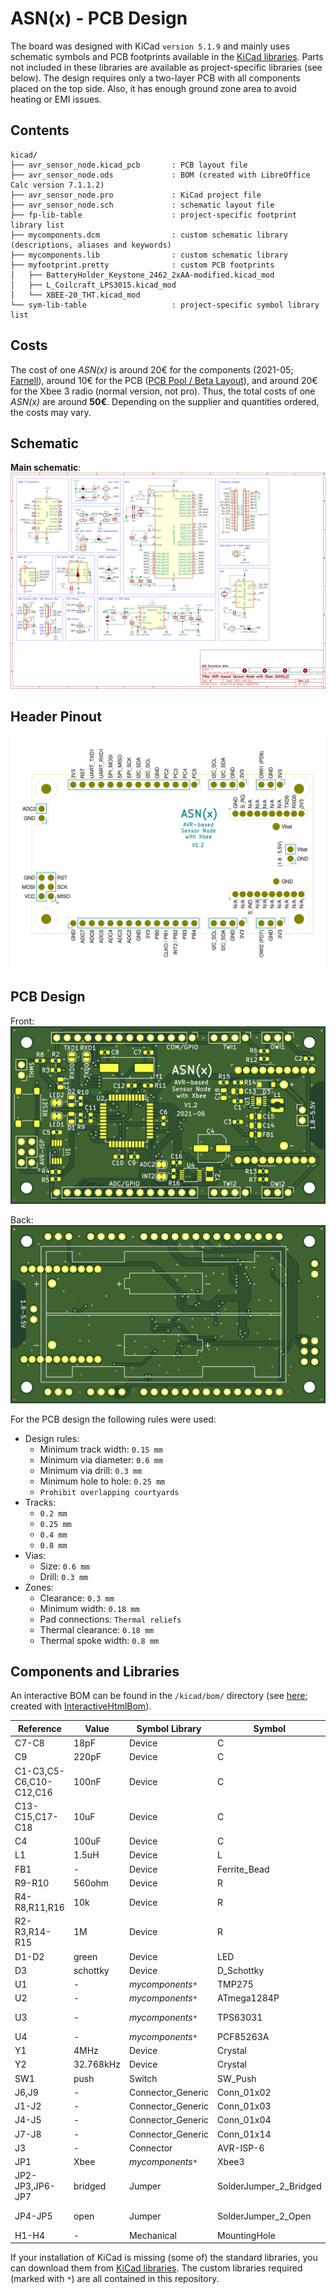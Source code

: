 # ASN(x) - PCB Design

The board was designed with KiCad `version 5.1.9` and mainly uses schematic symbols and PCB footprints available in the [KiCad libraries](https://kicad.org/libraries/download/).
Parts not included in these libraries are available as project-specific libraries (see below).
The design requires only a two-layer PCB with all components placed on the top side.
Also, it has enough ground zone area to avoid heating or EMI issues.


## Contents

```
kicad/
├── avr_sensor_node.kicad_pcb       : PCB layout file
├── avr_sensor_node.ods             : BOM (created with LibreOffice Calc version 7.1.1.2)
├── avr_sensor_node.pro             : KiCad project file
├── avr_sensor_node.sch             : schematic layout file
├── fp-lib-table                    : project-specific footprint library list
├── mycomponents.dcm                : custom schematic library (descriptions, aliases and keywords)
├── mycomponents.lib                : custom schematic library
├── myfootprint.pretty              : custom PCB footprints
│   ├── BatteryHolder_Keystone_2462_2xAA-modified.kicad_mod
│   ├── L_Coilcraft_LPS3015.kicad_mod
│   └── XBEE-20_THT.kicad_mod
└── sym-lib-table                   : project-specific symbol library list
```


## Costs

The cost of one *ASN(x)* is around 20€ for the components (2021-05; [Farnell](https://www.farnell.com/)), around 10€ for the PCB ([PCB Pool / Beta Layout](https://eu.beta-layout.com/pcb/)), and around 20€ for the Xbee 3 radio (normal version, not pro).
Thus, the total costs of one *ASN(x)* are around **50€**.
Depending on the supplier and quantities ordered, the costs may vary.


## Schematic

**Main schematic**:  
![Main Schematic (/media/schematic/avr_sensor_node.svg)](../media/schematic/avr_sensor_node.svg)


## Header Pinout
 
![PCB header pinout (/media/pcb/avr_sensor_node-pinout.svg)](../media/pcb/avr_sensor_node-pinout.svg)


## PCB Design

Front:  
![PCB front (/media/pcb/avr_sensor_node-front.png)](../media/pcb/avr_sensor_node-front.png)

Back:  
![PCB back (/media/pcb/avr_sensor_node-back.png)](../media/pcb/avr_sensor_node-back.png)

For the PCB design the following rules were used:
* Design rules:
    * Minimum track width: `0.15 mm`
    * Minimum via diameter: `0.6 mm`
    * Minimum via drill: `0.3 mm`
    * Minimum hole to hole: `0.25 mm`
    * `Prohibit overlapping courtyards`
* Tracks:
    * `0.2 mm`
    * `0.25 mm`
    * `0.4 mm`
    * `0.8 mm`
* Vias:
    * Size: `0.6 mm`
    * Drill: `0.3 mm`
* Zones:
    * Clearance: `0.3 mm`
    * Minimum width: `0.18 mm`
    * Pad connections: `Thermal reliefs`
    * Thermal clearance: `0.18 mm`
    * Thermal spoke width: `0.8 mm`


## Components and Libraries

An interactive BOM can be found in the `/kicad/bom/` directory (see [here](../kicad/bom/avr_sensor_node.html); created with [InteractiveHtmlBom](https://github.com/openscopeproject/InteractiveHtmlBom)).

| Reference | Value | Symbol Library | Symbol | Footprint Library | Footprint | Dist. |
|-----------|-------|----------------|--------|-------------------|-----------|---------|
| C7-C8     | 18pF  | Device         | C      | Capacitor_SMD     | C_0603_1608Metric | [Farnell](https://at.farnell.com/kemet/c0603c180k5ractu/kondensator-18pf-50v-10-x7r-0603/dp/2821151) |
| C9        | 220pF | Device         | C      | Capacitor_SMD     | C_0603_1608Metric | [Farnell](https://at.farnell.com/wurth-elektronik/885012206055/kondensator-220pf-25v-10-x7r-0603/dp/2812352) |
| C1-C3,C5-C6,C10-C12,C16  | 100nF | Device | C      | Capacitor_SMD     | C_0603_1608Metric | [Farnell](https://at.farnell.com/kemet/c0603c104m5ractu/kondensator-0-1-f-50v-20-x7r-0603/dp/2581046) |
| C13-C15,C17-C18   | 10uF  | Device         | C      | Capacitor_SMD     | C_0805_2012Metric | [Farnell](https://at.farnell.com/murata/grm21br71a106ka73l/kondensator-10-f-10v-10-x7r-0805/dp/2611944) |
| C4        | 100uF | Device         | C      | Capacitor_SMD     | CP_Elec_6.3x7.7   | [Farnell](https://at.farnell.com/kemet/edk107m016a9gaa/kondensator-100-f-16v-radial-smd/dp/2068653) |
| L1        | 1.5uH | Device         | L      | *myfootprint*`*`  | L_Coilcraft_LPS3015 | [Farnell](https://at.farnell.com/coilcraft/lps3015-152mrb/induktivit-t-1-5uh-20-1-3a-gesch/dp/2408018?st=1.5) |
| FB1       | -     | Device   | Ferrite_Bead | Inductor_SMD      | L_0805_2012Metric | [Farnell](https://at.farnell.com/laird/mi0805k400r-10/ferritperle-2012-100mhz-40r/dp/2292459) |
| R9-R10    | 560ohm | Device        | R      | Resistor_SMD      | R_0603_1608Metric | [Farnell](https://at.farnell.com/yageo/ac0603fr-07560rl/dickschichtwiderstand-560r-1-0/dp/3495281) |
| R4-R8,R11,R16 | 10k | Device        | R      | Resistor_SMD      | R_0603_1608Metric | [Farnell](https://at.farnell.com/yageo/ac0603fr-0710kl/dickschichtwiderstand-10k-1-0/dp/3495224) |
| R2-R3,R14-R15 | 1M  | Device         | R      | Resistor_SMD      | R_0603_1608Metric | [Farnell](https://at.farnell.com/yageo/rc0603fr-071ml/dickschichtwiderstand-1m-1-0-1w/dp/9238840) |
| D1-D2     | green | Device         | LED    | LED_SMD           | LED_0805_2012Metric | [Farnell](https://at.farnell.com/kingbright/kp-2012lsgc/led-gr-n-0-8mcd-568nm-smd/dp/2463991) |
| D3        | schottky | Device  | D_Schottky | Diode_SMD         | D_SOD-123         | [Farnell](https://at.farnell.com/stmicroelectronics/stps0520z/schottky-diode-2a-20v-smd/dp/1467545) |
| U1        | -     | *mycomponents*`*` | TMP275 | Package_SO | VSSOP-8_3.0x3.0mm_P0.65mm | [Farnell](https://at.farnell.com/texas-instruments/tmp275aidgkr/temperature-sensor-0-0625deg-c/dp/3009081) |
| U2        | -     | *mycomponents*`*` | ATmega1284P | Package_QFP | TQFP-44_10x10mm_P0.8mm | [Farnell](https://at.farnell.com/microchip/atmega1284p-au/mcu-8bit-avr-128k-flash-44tqfp/dp/1715480) |
| U3        | -     | *mycomponents*`*` | TPS63031 | Package_SON | VSON-10-1EP_3x3mm_P0.5mm_EP1.2x2mm_ThermalVias | [Farnell](https://at.farnell.com/texas-instruments/tps63031dskr/dc-dc-conv-buck-boost-2-4mhz-vson/dp/3122997) |
| U4        | -     | *mycomponents*`*` | PCF85263A | Package_SO | TSSOP-10_3x3mm_P0.5mm | [Farnell](https://at.farnell.com/nxp/pcf85263att1-aj/takt-ic-aec-q100-tssop-10/dp/2890043) |
| Y1        | 4MHz  | Device         | Crystal | Crystal          | Crystal_SMD_HC49-SD | [Farnell](https://at.farnell.com/txc/9c-4-000maaj-t/xtal-4-000mhz-18pf-smd-hc-49s/dp/1842332) |
| Y2        | 32.768kHz  | Device         | Crystal | Crystal          | Crystal_SMD_3215-2Pin_3.2x1.5mm | [Farnell](https://at.farnell.com/abracon/abs07-lr-32-768khz-6-1-t/quarz-32-768khz-6pf-3-2mm-x-1/dp/2849465) |
| SW1       | push  | Switch         | SW_Push | Button_Switch_SMD | SW_SPST_PTS645   | [Farnell](https://at.farnell.com/c-k-components/pts645sm43smtr92lfs/taster-spst-0-05a-12vdc-smd-4/dp/2320087) |
| J6,J9     | - | Connector_Generic | Conn_01x02 | Connector_PinHeader_2.54mm | PinHeader_1x02_P2.54mm_Vertical | [Farnell](https://at.farnell.com/wurth-elektronik/61304011121/stiftleiste-2-54mm-tht-vertikal/dp/2356175) |
| J1-J2     | - | Connector_Generic | Conn_01x03 | Connector_PinHeader_2.54mm | PinHeader_1x03_P2.54mm_Vertical | [Farnell](https://at.farnell.com/wurth-elektronik/61304011121/stiftleiste-2-54mm-tht-vertikal/dp/2356175) |
| J4-J5     | - | Connector_Generic | Conn_01x04 | Connector_PinHeader_2.54mm | PinHeader_1x04_P2.54mm_Vertical | [Farnell](https://at.farnell.com/wurth-elektronik/61304011121/stiftleiste-2-54mm-tht-vertikal/dp/2356175) |
| J7-J8     | - | Connector_Generic | Conn_01x14 | Connector_PinHeader_2.54mm | PinHeader_1x14_P2.54mm_Vertical | [Farnell](https://at.farnell.com/wurth-elektronik/61304011121/stiftleiste-2-54mm-tht-vertikal/dp/2356175) |
| J3        | - | Connector | AVR-ISP-6 | Connector_PinHeader_2.54mm | PinHeader_2x03_P2.54mm_Vertical | [Farnell](https://at.farnell.com/wurth-elektronik/61304021121/stiftleiste-2-54mm-tht-vertikal/dp/2356148) |
| JP1       | Xbee | *mycomponents*`*` | Xbee3 | *myfootprint*`*` | XBEE-20_THT       | [Farnell](https://at.farnell.com/te-connectivity/1-2314878-0/buchsenleiste-10pos-1-reihe-2mm/dp/3289695) |
| JP2-JP3,JP6-JP7 | bridged | Jumper | SolderJumper_2_Bridged | Jumper | SolderJumper-2_P1.3mm_Bridged_RoundedPad1.0x1.5mm | - |
| JP4-JP5   | open | Jumper | SolderJumper_2_Open | Jumper | SolderJumper-2_P1.3mm_Open_RoundedPad1.0x1.5mm | - |
| H1-H4     | - | Mechanical | MountingHole  | MountingHole | MountingHole_2.7mm_M2.5 | - |


If your installation of KiCad is missing (some of) the standard libraries, you can download them from [KiCad libraries](https://kicad.org/libraries/download/).
The custom libraries required (marked with `*`) are all contained in this repository.
